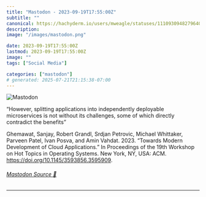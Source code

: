 ```yaml
---
title: "Mastodon - 2023-09-19T17:55:00Z"
subtitle: ""
canonical: https://hachyderm.io/users/mweagle/statuses/111093094827964051
description:
image: "/images/mastodon.png"

date: 2023-09-19T17:55:00Z
lastmod: 2023-09-19T17:55:00Z
image: ""
tags: ["Social Media"]

categories: ["mastodon"]
# generated: 2025-07-21T21:15:38-07:00
---
```

![Mastodon](/images/mastodon.png)

<p>“However, splitting applications into independently deployable microservices is not without its challenges, some of which directly contradict the benefits”</p><p>Ghemawat, Sanjay, Robert Grandl, Srdjan Petrovic, Michael Whittaker, Parveen Patel, Ivan Posva, and Amin Vahdat. 2023. “Towards Modern Development of Cloud Applications.” In Proceedings of the 19th Workshop on Hot Topics in Operating Systems. New York, NY, USA: ACM. <a href="https://doi.org/10.1145/3593856.3595909" target="_blank" rel="nofollow noopener noreferrer" translate="no"><span class="invisible">https://</span><span class="ellipsis">doi.org/10.1145/3593856.359590</span><span class="invisible">9</span></a>.</p>


###### [Mastodon Source 🐘](https://hachyderm.io/@mweagle/111093094827964051)

___
